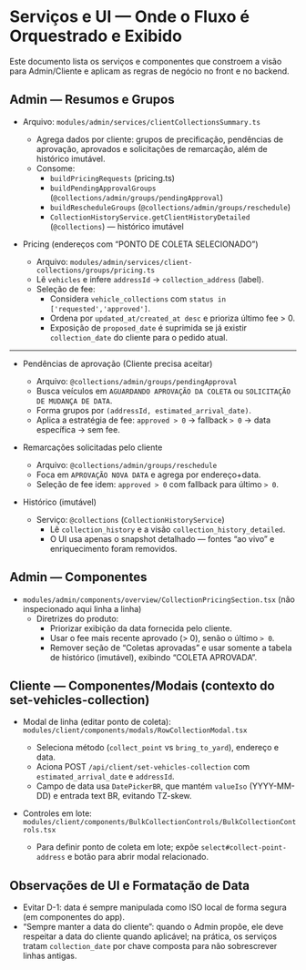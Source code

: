 # Serviços e UI — Onde o Fluxo é Orquestrado e Exibido

Este documento lista os serviços e componentes que constroem a visão para Admin/Cliente e aplicam as regras de negócio no front e no backend.

## Admin — Resumos e Grupos
- Arquivo: `modules/admin/services/clientCollectionsSummary.ts`
  - Agrega dados por cliente: grupos de precificação, pendências de aprovação, aprovados e solicitações de remarcação, além de histórico imutável.
  - Consome:
    - `buildPricingRequests` (pricing.ts)
    - `buildPendingApprovalGroups` (`@collections/admin/groups/pendingApproval`)
    - `buildRescheduleGroups` (`@collections/admin/groups/reschedule`)
    - `CollectionHistoryService.getClientHistoryDetailed` (`@collections`) — histórico imutável

- Pricing (endereços com “PONTO DE COLETA SELECIONADO”)
  - Arquivo: `modules/admin/services/client-collections/groups/pricing.ts`
  - Lê `vehicles` e infere `addressId` → `collection_address` (label).
  - Seleção de fee:
    - Considera `vehicle_collections` com `status in ['requested','approved']`.
    - Ordena por `updated_at/created_at desc` e prioriza último fee > 0.
    - Exposição de `proposed_date` é suprimida se já existir `collection_date` do cliente para o pedido atual.
****
- Pendências de aprovação (Cliente precisa aceitar)
  - Arquivo: `@collections/admin/groups/pendingApproval`
  - Busca veículos em `AGUARDANDO APROVAÇÃO DA COLETA` ou `SOLICITAÇÃO DE MUDANÇA DE DATA`.
  - Forma grupos por `(addressId, estimated_arrival_date)`.
  - Aplica a estratégia de fee: `approved > 0` → fallback `> 0` → data específica → sem fee.

- Remarcações solicitadas pelo cliente
  - Arquivo: `@collections/admin/groups/reschedule`
  - Foca em `APROVAÇÃO NOVA DATA` e agrega por endereço+data.
  - Seleção de fee idem: `approved > 0` com fallback para último `> 0`.

- Histórico (imutável)
  - Serviço: `@collections` (`CollectionHistoryService`)
    - Lê `collection_history` e a visão `collection_history_detailed`.
    - O UI usa apenas o snapshot detalhado — fontes “ao vivo” e enriquecimento foram removidos.

## Admin — Componentes
- `modules/admin/components/overview/CollectionPricingSection.tsx` (não inspecionado aqui linha a linha)
  - Diretrizes do produto:
    - Priorizar exibição da data fornecida pelo cliente.
    - Usar o fee mais recente aprovado (> 0), senão o último `> 0`.
    - Remover seção de “Coletas aprovadas” e usar somente a tabela de histórico (imutável), exibindo “COLETA APROVADA”.

## Cliente — Componentes/Modais (contexto do set-vehicles-collection)
- Modal de linha (editar ponto de coleta): `modules/client/components/modals/RowCollectionModal.tsx`
  - Seleciona método (`collect_point` vs `bring_to_yard`), endereço e data.
  - Aciona POST `/api/client/set-vehicles-collection` com `estimated_arrival_date` e `addressId`.
  - Campo de data usa `DatePickerBR`, que mantém `valueIso` (YYYY-MM-DD) e entrada text BR, evitando TZ-skew.

- Controles em lote: `modules/client/components/BulkCollectionControls/BulkCollectionControls.tsx`
  - Para definir ponto de coleta em lote; expõe `select#collect-point-address` e botão para abrir modal relacionado.

## Observações de UI e Formatação de Data
- Evitar D-1: data é sempre manipulada como ISO local de forma segura (em componentes do app).
- “Sempre manter a data do cliente”: quando o Admin propõe, ele deve respeitar a data do cliente quando aplicável; na prática, os serviços tratam `collection_date` por chave composta para não sobrescrever linhas antigas.
